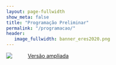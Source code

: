 ```yaml
---
layout: page-fullwidth
show_meta: false
title: "Programação Preliminar"
permalink: "/programacao/"
header:
   image_fullwidth: banner_eres2020.png
---
```


<div class="row t60">
	<div class="medium-32 columns">
		<img src="{{ site.urlimg }}programacao.png"/><br>
		<a href="{{ site.urlimg }}programacao.png" target="_blank">Versão ampliada</a>
	</div>
</div>

